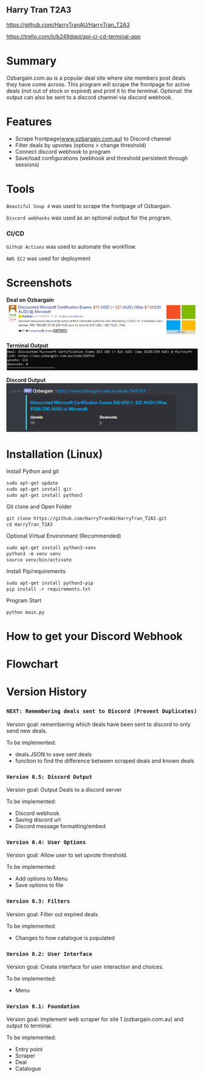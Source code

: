 ## **Harry Tran T2A3**

https://github.com/HarryTranAU/HarryTran_T2A3

https://trello.com/b/b249dqpt/api-ci-cd-terminal-app

# Summary

Ozbargain.com.au is a popular deal site where site members post deals they have come across. This program will scrape the frontpage for active deals (not out of stock or expired) and print it to the terminal. Optional: the output can also be sent to a discord channel via discord webhook.

# Features

 - Scrape frontpage(www.ozbargain.com.au) to Discord channel
 - Filter deals by upvotes (options > change threshold)
 - Connect discord webhook to program
 - Save/load configurations (webhook and threshold persistent through sessions)

# Tools

`Beautiful Soup 4` was used to scrape the frontpage of Ozbargain.

`Discord webhooks` was used as an optional output for the program.

### CI/CD

`Github Actions` was used to automate the workflow.

`AWS EC2` was used for deployment

# Screenshots

**Deal on Ozbargain**
![Ozbargain Deal](docs/ozbargain_deal_ss.png "Ozbargain Deal")


**Terminal Output**
![Ozbargain Deal: Terminal Output](docs/terminal_deal_ss.png "Ozbargain Deal: Terminal Output")


**Discord Output**
![Ozbargain Deal: Discord Output](docs/discord_deal_ss.png "Ozbargain Deal: Discord Output")

# Installation (Linux)

Install Python and git
```
sudo apt-get update
sudo apt-get install git
sudo apt-get install python3
```

Git clone and Open Folder
```
git clone https://github.com/HarryTranAU/HarryTran_T2A3.git
cd HarryTran_T2A3
```

Optional Virtual Environment (Recommended)

```
sudo apt-get install python3-venv
python3 -m venv venv
source venv/bin/activate
```

Install Pip/requirements
```
sudo apt-get install python3-pip
pip install -r requirements.txt
```

Program Start
```
python main.py
```

# How to get your Discord Webhook


# Flowchart

# Version History

### `NEXT: Remembering deals sent to Discord (Prevent Duplicates)`

Version goal: remembering which deals have been sent to discord to only send new deals.

To be implemented:
 - deals.JSON to save sent deals
 - function to find the difference between scraped deals and known deals

### `Version 0.5: Discord Output`

Version goal: Output Deals to a discord server

To be implemented:
 - Discord webhook
 - Saving discord url
 - Discord message formatting/embed

### `Version 0.4: User Options`

Version goal: Allow user to set upvote threshold.

To be implemented:
 - Add options to Menu
 - Save options to file

### `Version 0.3: Filters`

Version goal: Filter out expired deals

To be implemented:
 - Changes to how catalogue is populated

### `Version 0.2: User Interface`

Version goal: Create interface for user interaction and choices.

To be implemented:
 - Menu

### `Version 0.1: Foundation`

Version goal: Implement web scraper for site 1 (ozbargain.com.au) and output to terminal.

To be implemented:
 - Entry point
 - Scraper
 - Deal
 - Catalogue
